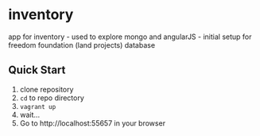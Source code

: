 # inventory
app for inventory - used to explore mongo and angularJS - initial setup for freedom foundation (land projects) database

## Quick Start
1. clone repository
2. `cd` to repo directory
3. `vagrant up`
4. wait...
5. Go to http://localhost:55657 in your browser
